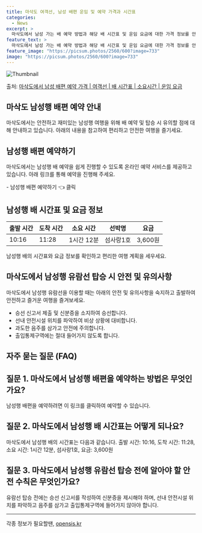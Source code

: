 ```yaml
---
title: 마삭도 여객선, 남성 배편 운임 및 예약 가격과 시간표
categories:
  - News
excerpt: >
  마삭도에서 남성 가는 배 예약 방법과 해당 배 시간표 및 운임 요금에 대한 가격 정보를 안내 드리겠습니다. 안전하고 재밋는 남성행 여행을 위해 아래 정보 참고하시기 바랍니다. 남성행 배편 예약하기 👈 클릭마삭도에서 남성행 배 시간표출발 시간도착 시간소요 시간선박명요금10:1611:281시간 12분섬사랑1호3,600원남성행 배편 예약하기 👈 클릭마삭도에서 남성행 여객선 탑승 시 이용수칙마삭도에서 남성행 배 출항시간을 확인하여 출발 시간에 맞춰 출발합니다. 미리 매표소로 가서 충분한 여유시간을 갖고 선박에 탑승합니다. 계단 이용 시 난간을 잡고 바람이 강한 날엔 특히 조심합니다. 선박 운행 중엔 난간 부근에 안전을 위해 신경을 써야 합니다. 안전 방송 및 안내방송에 귀를 기울여 듣고 행동합니다.마삭도에서 남..
feature_text: >
  마삭도에서 남성 가는 배 예약 방법과 해당 배 시간표 및 운임 요금에 대한 가격 정보를 안내 드리겠습니다. 안전하고 재밋는 남성행 여행을 위해 아래 정보 참고하시기 바랍니다. 남성행 배편 예약하기 👈 클릭마삭도에서 남성행 배 시간표출발 시간도착 시간소요 시간선박명요금10:1611:281시간 12분섬사랑1호3,600원남성행 배편 예약하기 👈 클릭마삭도에서 남성행 여객선 탑승 시 이용수칙마삭도에서 남성행 배 출항시간을 확인하여 출발 시간에 맞춰 출발합니다. 미리 매표소로 가서 충분한 여유시간을 갖고 선박에 탑승합니다. 계단 이용 시 난간을 잡고 바람이 강한 날엔 특히 조심합니다. 선박 운행 중엔 난간 부근에 안전을 위해 신경을 써야 합니다. 안전 방송 및 안내방송에 귀를 기울여 듣고 행동합니다.마삭도에서 남..
feature_image: "https://picsum.photos/2560/600?image=733"
image: "https://picsum.photos/2560/600?image=733"
---
```


![Thumbnail](https://img1.daumcdn.net/thumb/R800x0/?scode=mtistory2&fname=https%3A%2F%2Fblog.kakaocdn.net%2Fdn%2FZQ3uB%2FbtsHCXz8mHf%2FdfVkwlyk1nzmBYbSTqtKSk%2Fimg.webp)

<p>출처: <a href="https://opensis.kr/entry/%EB%A7%88%EC%82%AD%EB%8F%84%EC%97%90%EC%84%9C-%EB%82%A8%EC%84%B1-%EB%B0%B0%ED%8E%B8-%EC%98%88%EC%95%BD-%EA%B0%80%EA%B2%A9-%EC%97%AC%EA%B0%9D%EC%84%A0-%EB%B0%B0-%EC%8B%9C%EA%B0%84%ED%91%9C-%EC%86%8C%EC%9A%94%EC%8B%9C%EA%B0%84-%EC%9A%B4%EC%9E%84-%EC%9A%94%EA%B8%88" rel="dofollow">마삭도에서 남성 배편 예약 가격 | 여객선 | 배 시간표 | 소요시간 | 운임 요금</a> </p>

## 마삭도 남성행 배편 예약 안내

마삭도에서는 안전하고 재미있는 남성행 여행을 위해 배 예약 및 탑승 시 유의할 점에 대해 안내하고 있습니다. 아래의 내용을 참고하여 편리하고
안전한 여행을 즐기세요.

## **남성행 배편 예약하기**

마삭도에서는 남성행 배 예약을 쉽게 진행할 수 있도록 온라인 예약 서비스를 제공하고 있습니다. 아래 링크를 통해 예약을 진행해 주세요.

\- 남성행 배편 예약하기 👈 클릭

## **남성행 배 시간표 및 요금 정보**

**출발 시간** | **도착 시간** | **소요 시간** | **선박명** | **요금**  
---|---|---|---|---  
10:16 | 11:28 | 1시간 12분 | 섬사랑1호 | 3,600원  
  
남성행 배의 시간표와 요금 정보를 확인하고 편리한 여행 계획을 세우세요.

## **마삭도에서 남성행 유람선 탑승 시 안전 및 유의사항**

마삭도에서 남성행 유람선을 이용할 때는 아래의 안전 및 유의사항을 숙지하고 출발하여 안전하고 즐거운 여행을 즐겨보세요.

  * 승선 신고서 제출 및 신분증을 소지하여 승선합니다.
  * 선내 안전시설 위치를 파악하여 비상 상황에 대비합니다.
  * 과도한 음주를 삼가고 안전에 주의합니다.
  * 출입통제구역에는 절대 들어가지 않도록 합니다.

## **자주 묻는 질문 (FAQ)**

## 질문 1. 마삭도에서 남성행 배편을 예약하는 방법은 무엇인가요?

남성행 배편을 예약하려면 이 링크를 클릭하여 예약할 수 있습니다.

## 질문 2. 마삭도에서 남성행 배 시간표는 어떻게 되나요?

마삭도에서 남성행 배의 시간표는 다음과 같습니다. 출발 시간: 10:16, 도착 시간: 11:28, 소요 시간: 1시간 12분, 섬사랑1호,
요금: 3,600원

## 질문 3. 마삭도에서 남성행 유람선 탑승 전에 알아야 할 안전 수칙은 무엇인가요?

유람선 탑승 전에는 승선 신고서를 작성하여 신분증을 제시해야 하며, 선내 안전시설 위치를 파악하고 음주를 삼가고 출입통제구역에 들어가지
않아야 합니다.

* * *

 

각종 정보가 필요할땐, <a href="https://opensis.kr" rel="dofollow">opensis.kr</a>



